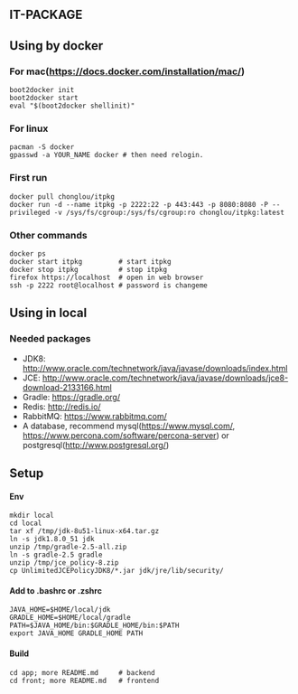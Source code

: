 IT-PACKAGE
--------------------------------

## Using by docker

### For mac(https://docs.docker.com/installation/mac/)
    boot2docker init
    boot2docker start
    eval "$(boot2docker shellinit)"
### For linux
    pacman -S docker
    gpasswd -a YOUR_NAME docker # then need relogin.


### First run
    docker pull chonglou/itpkg
    docker run -d --name itpkg -p 2222:22 -p 443:443 -p 8080:8080 -P --privileged -v /sys/fs/cgroup:/sys/fs/cgroup:ro chonglou/itpkg:latest

### Other commands
    docker ps
    docker start itpkg         # start itpkg 
    docker stop itpkg          # stop itpkg
    firefox https://localhost  # open in web browser
    ssh -p 2222 root@localhost # password is changeme

## Using in local

### Needed packages

 * JDK8: http://www.oracle.com/technetwork/java/javase/downloads/index.html
 * JCE: http://www.oracle.com/technetwork/java/javase/downloads/jce8-download-2133166.html
 * Gradle: https://gradle.org/
 * Redis: http://redis.io/
 * RabbitMQ: https://www.rabbitmq.com/
 * A database, recommend mysql(https://www.mysql.com/, https://www.percona.com/software/percona-server) or postgresql(http://www.postgresql.org/)
## Setup
#### Env
    mkdir local
    cd local
    tar xf /tmp/jdk-8u51-linux-x64.tar.gz
    ln -s jdk1.8.0_51 jdk
    unzip /tmp/gradle-2.5-all.zip
    ln -s gradle-2.5 gradle
    unzip /tmp/jce_policy-8.zip
    cp UnlimitedJCEPolicyJDK8/*.jar jdk/jre/lib/security/
    

#### Add to .bashrc or .zshrc
    JAVA_HOME=$HOME/local/jdk
    GRADLE_HOME=$HOME/local/gradle
    PATH=$JAVA_HOME/bin:$GRADLE_HOME/bin:$PATH
    export JAVA_HOME GRADLE_HOME PATH

#### Build
    cd app; more README.md     # backend
    cd front; more README.md   # frontend

